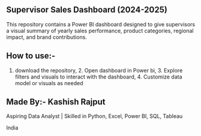 ## Supervisor Sales Dashboard (2024-2025)
This repository contains a Power BI dashboard designed to give supervisors a visual summary of yearly sales performance, product categories, regional impact, and brand contributions.

## How to use:- 
1. download the repository, 2. Open dashboard in Power bi, 3. Explore filters and visuals to interact with the dashboard, 4. Customize data model or visuals as needed

## Made By:- Kashish Rajput
Aspiring Data Analyst | Skilled in Python, Excel, Power BI, SQL, Tableau

India

